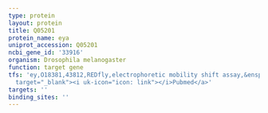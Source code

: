 ```yaml
---
type: protein
layout: protein
title: Q05201
protein_name: eya
uniprot_accession: Q05201
ncbi_gene_id: '33916'
organism: Drosophila melanogaster
function: target gene
tfs: 'ey,O18381,43812,REDfly,electrophoretic mobility shift assay,&ensp;<a href="https://www.ncbi.nlm.nih.gov/pubmed/?term=16533912%5Buid%5D"
  target="_blank"><i uk-icon="icon: link"></i>Pubmed</a>'
targets: ''
binding_sites: ''
---
```

